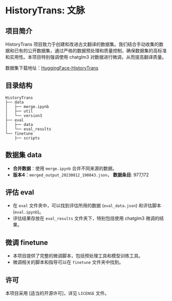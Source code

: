 # HistoryTrans: 文脉

## 项目简介

HistoryTrans 项目致力于创建和改进古文翻译的数据集。我们结合手动收集的数据和已有的公开数据集，通过严格的数据预处理和质量控制，确保数据集的高标准和实用性。本项目特别强调使用 chatglm3 对数据进行微调，从而提高翻译质量。

数据集下载地址：[HuggingFace-HistoryTrans](https://huggingface.co/datasets/HistoryTrans/Dataset)

## 目录结构

```text
HistoryTrans
├── data
│   ├── merge.ipynb
│   ├── util
│   └── version3
├── eval
│   ├── data
│   └── eval_results
└── finetune
    ├── scripts
```

## 数据集 data

- **合并数据**：使用 `merge.ipynb` 合并不同来源的数据。
- **版本4**：`merged_output_20230812_190843.json`， **数据条目**: 977,172

## 评估 eval

- 在 `eval` 文件夹中，可以找到评估所用的数据 (`eval_data.json`) 和评估脚本 (`eval.ipynb`)。
- 评估结果存放在 `eval_results` 文件夹下，特别包括使用 chatglm3 微调的结果。

## 微调 finetune

- 本项目提供了完整的微调脚本，包括预处理工具和模型训练工具。
- 微调相关的脚本和指导可以在 `finetune` 文件夹中找到。

## 许可

本项目采用 [适当的开源许可]，详见 `LICENSE` 文件。
